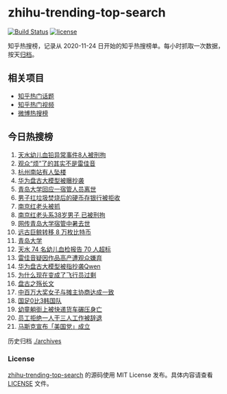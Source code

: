 # zhihu-trending-top-search

[![Build Status](https://github.com/justjavac/zhihu-trending-top-search/workflows/ci/badge.svg?branch=main)](https://github.com/justjavac/zhihu-trending-top-search/actions)
[![license](https://img.shields.io/github/license/justjavac/zhihu-trending-top-search)](https://github.com/justjavac/zhihu-trending-top-search/blob/main/LICENSE)

知乎热搜榜，记录从 2020-11-24 日开始的知乎热搜榜单。每小时抓取一次数据，按天[归档](./archives)。

## 相关项目

- [知乎热门话题](https://github.com/justjavac/zhihu-trending-hot-questions)
- [知乎热门视频](https://github.com/justjavac/zhihu-trending-hot-video)
- [微博热搜榜](https://github.com/justjavac/weibo-trending-hot-search)

## 今日热搜榜

<!-- BEGIN -->
<!-- 最后更新时间 Tue Jul 08 2025 15:22:15 GMT+0800 (China Standard Time) -->

1. [天水幼儿血铅异常事件8人被刑拘](https://www.zhihu.com/search?q=%E5%A4%A9%E6%B0%B4%E5%B9%BC%E5%84%BF%E8%A1%80%E9%93%85%E5%BC%82%E5%B8%B8%E4%BA%8B%E4%BB%B68%E4%BA%BA%E8%A2%AB%E5%88%91%E6%8B%98)
1. [观众“烦”了的其实不是雷佳音](https://www.zhihu.com/search?q=%E8%A7%82%E4%BC%97%E2%80%9C%E7%83%A6%E2%80%9D%E4%BA%86%E7%9A%84%E5%85%B6%E5%AE%9E%E4%B8%8D%E6%98%AF%E9%9B%B7%E4%BD%B3%E9%9F%B3)
1. [杭州南站有人坠楼](https://www.zhihu.com/search?q=%E6%9D%AD%E5%B7%9E%E5%8D%97%E7%AB%99%E6%9C%89%E4%BA%BA%E5%9D%A0%E6%A5%BC)
1. [华为盘古大模型被曝抄袭](https://www.zhihu.com/search?q=%E5%8D%8E%E4%B8%BA%E7%9B%98%E5%8F%A4%E5%A4%A7%E6%A8%A1%E5%9E%8B%E8%A2%AB%E6%9B%9D%E6%8A%84%E8%A2%AD)
1. [青岛大学回应一宿管人员离世](https://www.zhihu.com/search?q=%E9%9D%92%E5%B2%9B%E5%A4%A7%E5%AD%A6%E5%9B%9E%E5%BA%94%E4%B8%80%E5%AE%BF%E7%AE%A1%E4%BA%BA%E5%91%98%E7%A6%BB%E4%B8%96)
1. [男子扛垃圾焚烧后的硬币存银行被拒收](https://www.zhihu.com/search?q=%E7%94%B7%E5%AD%90%E6%89%9B%E5%9E%83%E5%9C%BE%E7%84%9A%E7%83%A7%E5%90%8E%E7%9A%84%E7%A1%AC%E5%B8%81%E5%AD%98%E9%93%B6%E8%A1%8C%E8%A2%AB%E6%8B%92%E6%94%B6)
1. [南京红老头被抓](https://www.zhihu.com/search?q=%E5%8D%97%E4%BA%AC%E7%BA%A2%E8%80%81%E5%A4%B4%E8%A2%AB%E6%8A%93)
1. [南京红老头系38岁男子 已被刑拘](https://www.zhihu.com/search?q=%E5%8D%97%E4%BA%AC%E7%BA%A2%E8%80%81%E5%A4%B4%E7%B3%BB38%E5%B2%81%E7%94%B7%E5%AD%90%20%E5%B7%B2%E8%A2%AB%E5%88%91%E6%8B%98)
1. [网传青岛大学宿管中暑去世](https://www.zhihu.com/search?q=%E7%BD%91%E4%BC%A0%E9%9D%92%E5%B2%9B%E5%A4%A7%E5%AD%A6%E5%AE%BF%E7%AE%A1%E4%B8%AD%E6%9A%91%E5%8E%BB%E4%B8%96)
1. [远古巨鲸转移 8 万枚比特币](https://www.zhihu.com/search?q=%E8%BF%9C%E5%8F%A4%E5%B7%A8%E9%B2%B8%E8%BD%AC%E7%A7%BB%208%20%E4%B8%87%E6%9E%9A%E6%AF%94%E7%89%B9%E5%B8%81)
1. [青岛大学](https://www.zhihu.com/search?q=%E9%9D%92%E5%B2%9B%E5%A4%A7%E5%AD%A6)
1. [天水 74 名幼儿血检报告 70 人超标](https://www.zhihu.com/search?q=%E5%A4%A9%E6%B0%B4%2074%20%E5%90%8D%E5%B9%BC%E5%84%BF%E8%A1%80%E6%A3%80%E6%8A%A5%E5%91%8A%2070%20%E4%BA%BA%E8%B6%85%E6%A0%87)
1. [雷佳音疑因作品高产遭观众嫌弃](https://www.zhihu.com/search?q=%E9%9B%B7%E4%BD%B3%E9%9F%B3%E7%96%91%E5%9B%A0%E4%BD%9C%E5%93%81%E9%AB%98%E4%BA%A7%E9%81%AD%E8%A7%82%E4%BC%97%E5%AB%8C%E5%BC%83)
1. [华为盘古大模型被指抄袭Qwen](https://www.zhihu.com/search?q=%E5%8D%8E%E4%B8%BA%E7%9B%98%E5%8F%A4%E5%A4%A7%E6%A8%A1%E5%9E%8B%E8%A2%AB%E6%8C%87%E6%8A%84%E8%A2%ADQwen)
1. [为什么现在变成了飞行员过剩](https://www.zhihu.com/search?q=%E4%B8%BA%E4%BB%80%E4%B9%88%E7%8E%B0%E5%9C%A8%E5%8F%98%E6%88%90%E4%BA%86%E9%A3%9E%E8%A1%8C%E5%91%98%E8%BF%87%E5%89%A9)
1. [盘古之殇长文](https://www.zhihu.com/search?q=%E7%9B%98%E5%8F%A4%E4%B9%8B%E6%AE%87%E9%95%BF%E6%96%87)
1. [中百万大奖女子与摊主协商达成一致](https://www.zhihu.com/search?q=%E4%B8%AD%E7%99%BE%E4%B8%87%E5%A4%A7%E5%A5%96%E5%A5%B3%E5%AD%90%E4%B8%8E%E6%91%8A%E4%B8%BB%E5%8D%8F%E5%95%86%E8%BE%BE%E6%88%90%E4%B8%80%E8%87%B4)
1. [国足0比3韩国队](https://www.zhihu.com/search?q=%E5%9B%BD%E8%B6%B30%E6%AF%943%E9%9F%A9%E5%9B%BD%E9%98%9F)
1. [幼童躺街上被快递货车碾压身亡](https://www.zhihu.com/search?q=%E5%B9%BC%E7%AB%A5%E8%BA%BA%E8%A1%97%E4%B8%8A%E8%A2%AB%E5%BF%AB%E9%80%92%E8%B4%A7%E8%BD%A6%E7%A2%BE%E5%8E%8B%E8%BA%AB%E4%BA%A1)
1. [员工拒绝一人干三人工作被辞退](https://www.zhihu.com/search?q=%E5%91%98%E5%B7%A5%E6%8B%92%E7%BB%9D%E4%B8%80%E4%BA%BA%E5%B9%B2%E4%B8%89%E4%BA%BA%E5%B7%A5%E4%BD%9C%E8%A2%AB%E8%BE%9E%E9%80%80)
1. [马斯克宣布「美国党」成立](https://www.zhihu.com/search?q=%E9%A9%AC%E6%96%AF%E5%85%8B%E5%AE%A3%E5%B8%83%E3%80%8C%E7%BE%8E%E5%9B%BD%E5%85%9A%E3%80%8D%E6%88%90%E7%AB%8B)

<!-- END -->

历史归档 [./archives](./archives)

### License

[zhihu-trending-top-search](https://github.com/justjavac/zhihu-trending-top-search) 的源码使用 MIT License
发布。具体内容请查看 [LICENSE](./LICENSE) 文件。
